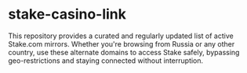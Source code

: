 # stake-casino-link
This repository provides a curated and regularly updated list of active Stake.com mirrors. Whether you're browsing from Russia or any other country, use these alternate domains to access Stake safely, bypassing geo-restrictions and staying connected without interruption.
